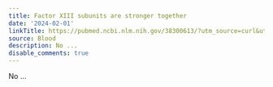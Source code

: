 ```yaml
---
title: Factor XIII subunits are stronger together
date: '2024-02-01'
linkTitle: https://pubmed.ncbi.nlm.nih.gov/38300613/?utm_source=curl&utm_medium=rss&utm_campaign=journals&utm_content=7603509&fc=None&ff=20240202170623&v=2.18.0
source: Blood
description: No ...
disable_comments: true
---
```

No ...